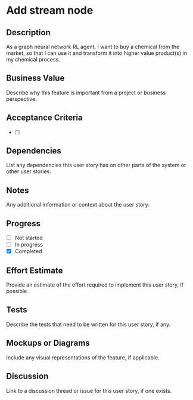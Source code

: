 # Add stream node

## Description

As a graph neural network RL agent,
I want to buy a chemical from the market,
so that I can use it and transform it into higher value product(s) in my chemical process.

## Business Value

Describe why this feature is important from a project or business perspective.

## Acceptance Criteria

- [ ] 



## Dependencies

List any dependencies this user story has on other parts of the system or other user stories.

## Notes

Any additional information or context about the user story.

## Progress

- [ ] Not started
- [ ] In progress
- [x] Completed

## Effort Estimate

Provide an estimate of the effort required to implement this user story, if possible.

## Tests

Describe the tests that need to be written for this user story, if any.

## Mockups or Diagrams

Include any visual representations of the feature, if applicable.

## Discussion

Link to a discussion thread or issue for this user story, if one exists.
